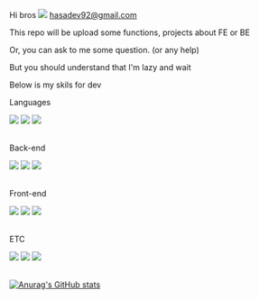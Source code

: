 Hi bros
<img src="https://img.shields.io/badge/Gmail-FFFFFF?style=round-square&logo=Gmail&logoColor=EA4335&labelColor=black"/> hasadev92@gmail.com

This repo will be upload some functions, projects about FE or BE

Or, you can ask to me some question. (or any help)

But you should understand that I'm lazy and wait


Below is my skils for dev

Languages
<div>
    <img src="https://img.shields.io/badge/JavaScript-FFFFFF?style=round-square&logo=JavaScript&logoColor=F7DF1E&labelColor=black"/>
    <img src="https://img.shields.io/badge/TypeScript-FFFFFF?style=round-square&logo=TypeScript&logoColor=3178C6&labelColor=black"/>
    <img src="https://img.shields.io/badge/Dart-FFFFFF?style=round-square&logo=Dart&logoColor=0175C2&labelColor=black"/>
</div><br />

Back-end
<div>
    <img src="https://img.shields.io/badge/Node.js-FFFFFF?style=round-square&logo=Node.js&logoColor=339933&labelColor=black"/>
    <img src="https://img.shields.io/badge/Express-FFFFFF?style=round-square&logo=Express&logoColor=FFFFFF&labelColor=black"/>
    <img src="https://img.shields.io/badge/Koa-FFFFFF?style=round-square&logo=Koa&logoColor=FFFFFF&labelColor=black"/>
</div><br />

Front-end
<div>
    <img src="https://img.shields.io/badge/React-FFFFFF?style=round-square&logo=React&logoColor=61DAFB&labelColor=black"/>
    <img src="https://img.shields.io/badge/Vue.js-FFFFFF?style=round-square&logo=Vue.js&logoColor=4FC08D&labelColor=black"/>
    <img src="https://img.shields.io/badge/Flutter-FFFFFF?style=round-square&logo=Flutter&logoColor=02569B&labelColor=black"/>
</div><br />

ETC
<div>
    <img src="https://img.shields.io/badge/Amazon AWS-FFFFFF?style=round-square&logo=Amazon AWS&logoColor=61DAFB&labelColor=black"/>
    <img src="https://img.shields.io/badge/Git-FFFFFF?style=round-square&logo=Git&logoColor=F05032&labelColor=black"/>
    <img src="https://img.shields.io/badge/MySQL-FFFFFF?style=round-square&logo=MySQL&logoColor=4479A1&labelColor=black"/>
</div><br />

[![Anurag's GitHub stats](https://github-readme-stats.vercel.app/api?username=pk-000000&show_icons=true&theme=midnight-purple)](https://github.com/anuraghazra/github-readme-stats)
